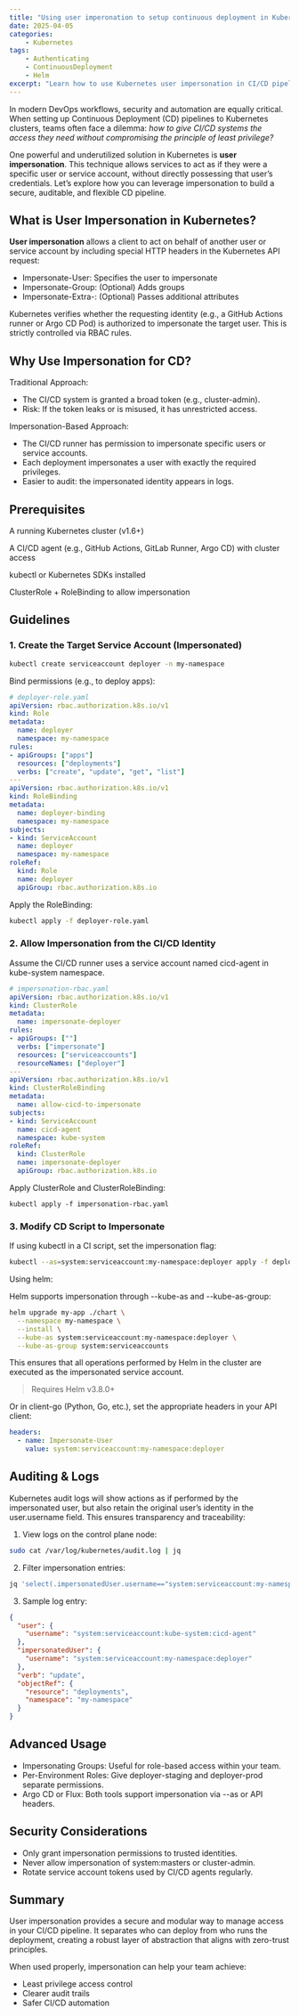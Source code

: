 ```yaml
---
title: "Using user imperonation to setup continuous deployment in Kubernetes"
date: 2025-04-05
categories:
    - Kubernetes
tags:
    - Authenticating
    - ContinuousDeployment
    - Helm
excerpt: "Learn how to use Kubernetes user impersonation in CI/CD pipelines for secure, least-privilege deployments. This guide covers kubectl, helm, and audit log tracing for better access control and observability."
---
```




In modern DevOps workflows, security and automation are equally critical. When setting up Continuous Deployment (CD) pipelines to Kubernetes clusters, teams often face a dilemma: *how to give CI/CD systems the access they need without compromising the principle of least privilege?*

One powerful and underutilized solution in Kubernetes is **user impersonation**. This technique allows services to act as if they were a specific user or service account, without directly possessing that user’s credentials. Let’s explore how you can leverage impersonation to build a secure, auditable, and flexible CD pipeline.

## What is User Impersonation in Kubernetes?

**User impersonation** allows a client to act on behalf of another user or service account by including special HTTP headers in the Kubernetes API request:

- Impersonate-User: Specifies the user to impersonate
- Impersonate-Group: (Optional) Adds groups
- Impersonate-Extra-<key>: (Optional) Passes additional attributes

Kubernetes verifies whether the requesting identity (e.g., a GitHub Actions runner or Argo CD Pod) is authorized to impersonate the target user. This is strictly controlled via RBAC rules.

## Why Use Impersonation for CD?

Traditional Approach:

- The CI/CD system is granted a broad token (e.g., cluster-admin).
- Risk: If the token leaks or is misused, it has unrestricted access.

Impersonation-Based Approach:

- The CI/CD runner has permission to impersonate specific users or service accounts.
- Each deployment impersonates a user with exactly the required privileges.
- Easier to audit: the impersonated identity appears in logs.

## Prerequisites

A running Kubernetes cluster (v1.6+)

A CI/CD agent (e.g., GitHub Actions, GitLab Runner, Argo CD) with cluster access

kubectl or Kubernetes SDKs installed

ClusterRole + RoleBinding to allow impersonation

## Guidelines

### 1. Create the Target Service Account (Impersonated)

```bash
kubectl create serviceaccount deployer -n my-namespace
```

Bind permissions (e.g., to deploy apps):

```yaml
# deployer-role.yaml
apiVersion: rbac.authorization.k8s.io/v1
kind: Role
metadata:
  name: deployer
  namespace: my-namespace
rules:
- apiGroups: ["apps"]
  resources: ["deployments"]
  verbs: ["create", "update", "get", "list"]
---
apiVersion: rbac.authorization.k8s.io/v1
kind: RoleBinding
metadata:
  name: deployer-binding
  namespace: my-namespace
subjects:
- kind: ServiceAccount
  name: deployer
  namespace: my-namespace
roleRef:
  kind: Role
  name: deployer
  apiGroup: rbac.authorization.k8s.io
```

Apply the RoleBinding:

```bash
kubectl apply -f deployer-role.yaml
```

### 2. Allow Impersonation from the CI/CD Identity

Assume the CI/CD runner uses a service account named cicd-agent in kube-system namespace.

```yaml
# impersonation-rbac.yaml
apiVersion: rbac.authorization.k8s.io/v1
kind: ClusterRole
metadata:
  name: impersonate-deployer
rules:
- apiGroups: [""]
  verbs: ["impersonate"]
  resources: ["serviceaccounts"]
  resourceNames: ["deployer"]
---
apiVersion: rbac.authorization.k8s.io/v1
kind: ClusterRoleBinding
metadata:
  name: allow-cicd-to-impersonate
subjects:
- kind: ServiceAccount
  name: cicd-agent
  namespace: kube-system
roleRef:
  kind: ClusterRole
  name: impersonate-deployer
  apiGroup: rbac.authorization.k8s.io
```

Apply ClusterRole and ClusterRoleBinding:

```shell
kubectl apply -f impersonation-rbac.yaml
```

### 3. Modify CD Script to Impersonate

If using kubectl in a CI script, set the impersonation flag:

```bash
kubectl --as=system:serviceaccount:my-namespace:deployer apply -f deployment.yaml
```

Using helm:

Helm supports impersonation through --kube-as and --kube-as-group:

```bash
helm upgrade my-app ./chart \
  --namespace my-namespace \
  --install \
  --kube-as system:serviceaccount:my-namespace:deployer \
  --kube-as-group system:serviceaccounts
```

This ensures that all operations performed by Helm in the cluster are executed as the impersonated service account.

> Requires Helm v3.8.0+



Or in client-go (Python, Go, etc.), set the appropriate headers in your API client:

```yaml
headers:
  - name: Impersonate-User
    value: system:serviceaccount:my-namespace:deployer
```

## Auditing & Logs

Kubernetes audit logs will show actions as if performed by the impersonated user, but also retain the original user’s identity in the user.username field. This ensures transparency and traceability:

1. View logs on the control plane node:

```bash
sudo cat /var/log/kubernetes/audit.log | jq
```

2. Filter impersonation entries:

```bash
jq 'select(.impersonatedUser.username=="system:serviceaccount:my-namespace:deployer")' audit.log
```

3. Sample log entry:

```json
{
  "user": {
    "username": "system:serviceaccount:kube-system:cicd-agent"
  },
  "impersonatedUser": {
    "username": "system:serviceaccount:my-namespace:deployer"
  },
  "verb": "update",
  "objectRef": {
    "resource": "deployments",
    "namespace": "my-namespace"
  }
}
```

## Advanced Usage

- Impersonating Groups: Useful for role-based access within your team.
- Per-Environment Roles: Give deployer-staging and deployer-prod separate permissions.
- Argo CD or Flux: Both tools support impersonation via --as or API headers.

## Security Considerations

- Only grant impersonation permissions to trusted identities.
- Never allow impersonation of system:masters or cluster-admin.
- Rotate service account tokens used by CI/CD agents regularly.

## Summary

User impersonation provides a secure and modular way to manage access in your CI/CD pipeline. It separates who can deploy from who runs the deployment, creating a robust layer of abstraction that aligns with zero-trust principles.

When used properly, impersonation can help your team achieve:

- Least privilege access control
- Clearer audit trails
- Safer CI/CD automation